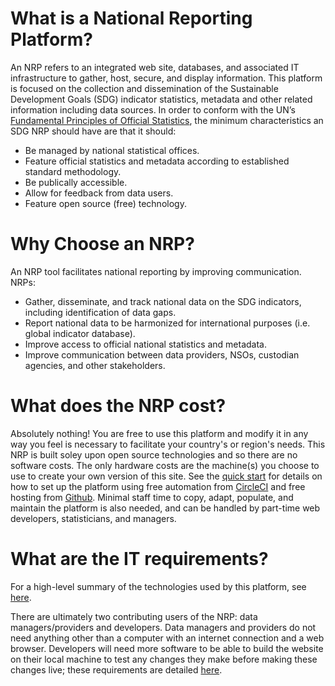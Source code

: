 <h1>What is a National Reporting Platform?</h1>

An NRP refers to an integrated web site, databases, and associated IT infrastructure to gather, host, secure, and display information. This platform is focused on the collection and dissemination of the Sustainable Development Goals (SDG) indicator statistics, metadata and other related information including data sources. In order to conform with the UN’s [Fundamental Principles of Official Statistics](https://unstats.un.org/unsd/dnss/gp/fundprinciples.aspx), the minimum characteristics an SDG NRP should have are that it should:

* Be managed by national statistical offices.
* Feature official statistics and metadata according to established standard methodology.
* Be publically accessible.
* Allow for feedback from data users.
* Feature open source (free) technology.

# Why Choose an NRP?

An NRP tool facilitates national reporting by improving communication. NRPs:

* Gather, disseminate, and track national data on the SDG indicators, including identification of data gaps.
* Report national data to be harmonized for international purposes (i.e. global indicator database).
* Improve access to official national statistics and metadata.
* Improve communication between data providers, NSOs, custodian agencies, and other stakeholders.

# What does the NRP cost?

Absolutely nothing! You are free to use this platform and modify it in any way you feel is necessary to facilitate your country's or region's needs. This NRP is built soley upon open source technologies and so there are no software costs. The only hardware costs are the machine(s) you choose to use to create your own version of this site. See the [quick start](https://open-sdg.readthedocs.io/en/latest/quick-start/) for details on how to set up the platform using free automation from [CircleCI](https://circleci.com) and free hosting from [Github](https://github.com). Minimal staff time to copy, adapt, populate, and maintain the platform is also needed, and can be handled by part-time web developers, statisticians, and managers.

# What are the IT requirements?

For a high-level summary of the technologies used by this platform, see [here](https://open-sdg.readthedocs.io/en/latest/requirements/).

There are ultimately two contributing users of the NRP: data managers/providers and developers. Data managers and providers do not need anything other than a computer with an internet connection and a web browser. Developers will need more software to be able to build the website on their local machine to test any changes they make before making these changes live; these requirements are detailed [here](https://open-sdg.readthedocs.io/en/latest/development/).
